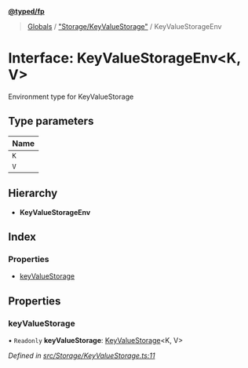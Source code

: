**[@typed/fp](../README.md)**

> [Globals](../globals.md) / ["Storage/KeyValueStorage"](../modules/_storage_keyvaluestorage_.md) / KeyValueStorageEnv

# Interface: KeyValueStorageEnv\<K, V>

Environment type for KeyValueStorage

## Type parameters

Name |
------ |
`K` |
`V` |

## Hierarchy

* **KeyValueStorageEnv**

## Index

### Properties

* [keyValueStorage](_storage_keyvaluestorage_.keyvaluestorageenv.md#keyvaluestorage)

## Properties

### keyValueStorage

• `Readonly` **keyValueStorage**: [KeyValueStorage](../modules/_storage_keyvaluestorage_.md#keyvaluestorage)\<K, V>

*Defined in [src/Storage/KeyValueStorage.ts:11](https://github.com/TylorS/typed-fp/blob/f129829/src/Storage/KeyValueStorage.ts#L11)*
